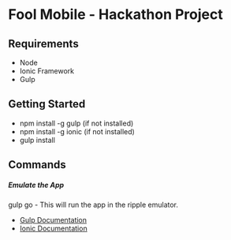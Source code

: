 Fool Mobile - Hackathon Project
==========================

Requirements
------------

-	Node
-	Ionic Framework 
-	Gulp

Getting Started
---------------

-	npm install -g gulp (if not installed)
-	npm install -g ionic (if not installed)
-	gulp install

Commands
--------

##### Emulate the App #####
gulp go - This will run the app in the ripple emulator.

-	[Gulp Documentation](https://github.com/gulpjs/gulp)
-	[Ionic Documentation](http://ionicframework.com/docs/)

